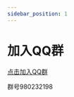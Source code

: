 ```yaml
---
sidebar_position: 1
---
```


# 加入QQ群

[点击加入QQ群](https://jq.qq.com/?_wv=1027&k=5EgjjUQV)

群号980232198